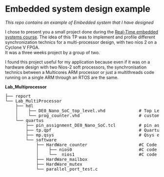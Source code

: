 # Embedded system design example

*This repo contains an example of Embedded system that I have designed*

I chose to present you a small project done during the [Real-Time embedded systems course](http://edu.epfl.ch/coursebook/fr/real-time-embedded-systems-CS-476). 
The idea of this TP was to implement and profile different synchronization technics for a multi-processor design, with two nios 2 on a Cyclone V FPGA.  
It was a three weeks project by a group of two.

I found this project useful for my application because even if it was on a hardware design with two Nios-2 soft processors, the synchronisation technics between a Multicores ARM processor or just a multithreads code running on a single ARM through an RTOS are the same.


**Lab_Multiprocessor** <br />
<pre>
├── report                              
└── Lab_MultiProcessor                 
    ├── hdl 
    │    ├── DE0_Nano_SoC_top_level.vhd             # Top Level hardware entity
    │    └── prog_counter.vhd                       # custom parallele port design 
    └── quartus
        ├── pin_assignment_DE0_Nano_SoC.tcl         # pin assignement for the board 
        ├── tp.qpf                                  # Quartus project file
        ├── mp.qsys                                 # Qsys entity
        └── software
            ├── HardWare_counter                    #C Code of the project, classified by synchronization
            │    ├── nios0                          #C code for the first Nios 
            │    └──  nios1                         #C code for the second Nios
            ├── HardWare_mailbox
            ├── HardWare_mutex
            └── parallel_port_test.c
 </pre>
